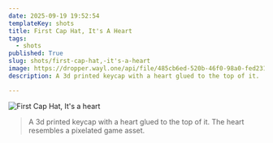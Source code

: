 ```yaml
---
date: 2025-09-19 19:52:54
templateKey: shots
title: First Cap Hat, It's A Heart
tags:
  - shots
published: True
slug: shots/first-cap-hat,-it's-a-heart
image: https://dropper.wayl.one/api/file/485cb6ed-520b-46f0-98a0-fed231a8626d.jpg
description: A 3d printed keycap with a heart glued to the top of it.  The heart resembles a pixelated game asset.

---
```


![First Cap Hat, It's a heart](https://dropper.wayl.one/api/file/485cb6ed-520b-46f0-98a0-fed231a8626d.jpg)

> A 3d printed keycap with a heart glued to the top of it.  The heart resembles a pixelated game asset.

